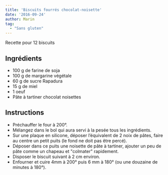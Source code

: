 ```yaml
---
title: 'Biscuits fourrés chocolat-noisette'
date: '2016-09-24'
author: Marin
tag: 
  - "Sans gluten"
---
```

Recette pour 12 biscuits

## Ingrédients
- 100 g de farine de soja
- 100 g de margarine végétale
- 60 g de sucre Rapadura
- 15 g de miel
- 1 oeuf
- Pâte à tartiner chocolat noisettes

## Instructions
- Préchauffer le four à 200°.
- Mélangez dans le bol qui aura servi à la pesée tous les ingrédients.
- Sur une plaque en silicone, déposer l’équivalent de 2 noix de pâtes, faire au centre un petit puits (le fond ne doit pas être percé).
- Déposer dans ce puits une noisette de pâte à tartiner, ajouter un peu de pâte comme un chapeau et "colmater" rapidement.
- Disposer le biscuit suivant à 2 cm environ.
- Enfourner et cuire 4mm à 200° puis 6 mm à 180° (ou une douzaine de minutes à 180°).

